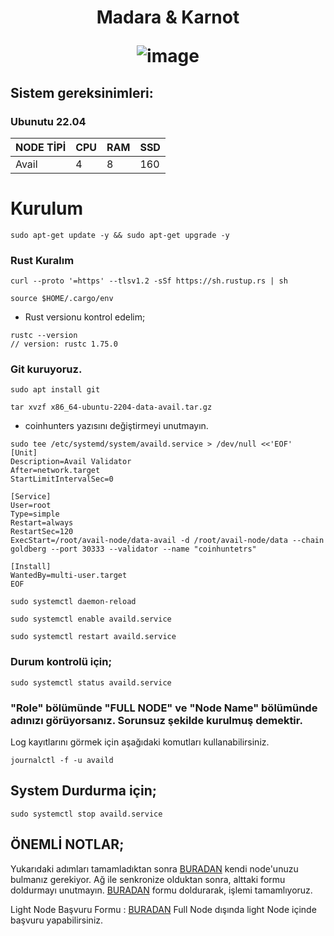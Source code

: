 <h1 align="center"> Madara & Karnot
  
![image](https://pbs.twimg.com/media/GEs4hlUXAAEf03M?format=jpg&name=large)

## Sistem gereksinimleri:
### Ubunutu 22.04
NODE TİPİ | CPU     | RAM      | SSD     |
| ------------- | ------------- | ------------- | -------- |
| Avail  | 4         | 8         | 160  |
  

# Kurulum

```
sudo apt-get update -y && sudo apt-get upgrade -y
```
### Rust Kuralım
```
curl --proto '=https' --tlsv1.2 -sSf https://sh.rustup.rs | sh
```

```
source $HOME/.cargo/env
```
* Rust versionu kontrol edelim;
```
rustc --version
// version: rustc 1.75.0
```
### Git kuruyoruz.
```
sudo apt install git
```
```
tar xvzf x86_64-ubuntu-2204-data-avail.tar.gz
```

* coinhunters yazısını değiştirmeyi unutmayın.
```
sudo tee /etc/systemd/system/availd.service > /dev/null <<'EOF'
[Unit]
Description=Avail Validator
After=network.target
StartLimitIntervalSec=0

[Service]
User=root
Type=simple
Restart=always
RestartSec=120
ExecStart=/root/avail-node/data-avail -d /root/avail-node/data --chain goldberg --port 30333 --validator --name "coinhuntetrs"

[Install]
WantedBy=multi-user.target
EOF
```
```
sudo systemctl daemon-reload
```
```
sudo systemctl enable availd.service
```
```
sudo systemctl restart availd.service
```
### Durum kontrolü için;

```
sudo systemctl status availd.service
```

### "Role" bölümünde "FULL NODE" ve "Node Name" bölümünde adınızı görüyorsanız. Sorunsuz şekilde kurulmuş demektir.

Log kayıtlarını görmek için aşağıdaki komutları kullanabilirsiniz.
```
journalctl -f -u availd
```
## System Durdurma için;
```
sudo systemctl stop availd.service
```
## ÖNEMLİ NOTLAR;
Yukarıdaki adımları tamamladıktan sonra [BURADAN](https://telemetry.avail.tools/#list/0xd12003ac837853b062aaccca5ce87ac4838c48447e41db4a3dcfb5bf312350c6) kendi node'unuzu bulmanız gerekiyor. Ağ ile senkronize olduktan sonra, alttaki formu doldurmayı unutmayın.
[BURADAN](https://docs.google.com/forms/d/e/1FAIpQLScvgXjSUmwPpUxf1s-MR2C2o5V79TSoud1dLPKVgeLiLFuyGQ/viewform) formu doldurarak, işlemi tamamlıyoruz.

Light Node Başvuru Formu : [BURADAN](https://docs.google.com/forms/d/e/1FAIpQLSeL6aXqz6vBbYEgD1cZKaQ4vwbN2o3Rxys-wKTuKySVR-oS8g/viewform) Full Node dışında light Node içinde başvuru yapabilirsiniz. 
